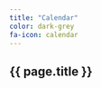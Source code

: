 ```yaml
---
title: "Calendar"
color: dark-grey
fa-icon: calendar
---
```


## {{ page.title }}

<div id='calendar'></div>
